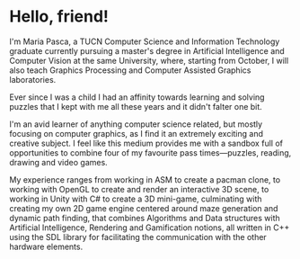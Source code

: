 # Hello, friend!

I'm Maria Pasca, a TUCN Computer Science and Information Technology graduate currently pursuing a master's degree in Artificial Intelligence and Computer Vision at the same University, where, starting from October, I will also teach Graphics Processing and Computer Assisted Graphics laboratories.

Ever since I was a child I had an affinity towards learning and solving puzzles that I kept with me all these years and it didn't falter one bit.

I'm an avid learner of anything computer science related, but mostly focusing on computer graphics, as I find it an extremely exciting and creative subject. I feel like this medium provides me with a sandbox full of opportunities to combine four of my favourite pass times—puzzles, reading, drawing and video games.

My experience ranges from working in ASM to create a pacman clone, to working with OpenGL to create and render an interactive 3D scene, to working in Unity with C# to create a 3D mini-game, culminating with creating my own 2D game engine centered around maze generation and dynamic path finding, that combines Algorithms and Data structures with Artificial Intelligence, Rendering and Gamification notions, all written in C++ using the SDL library for facilitating the communication with the other hardware elements.
